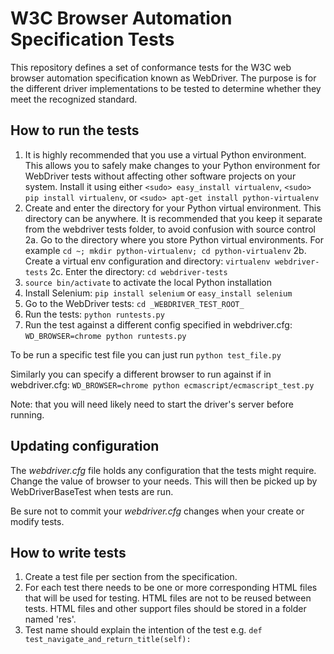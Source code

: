 # W3C Browser Automation Specification Tests

This repository defines a set of conformance tests for the W3C web
browser automation specification known as WebDriver.  The purpose is
for the different driver implementations to be tested to determine
whether they meet the recognized standard.

## How to run the tests

1. It is highly recommended that you use a virtual Python environment.
   This allows you to safely make changes to your Python environment
   for WebDriver tests without affecting other software projects on
   your system.
   Install it using either `<sudo> easy_install virtualenv`, `<sudo> pip
   install virtualenv`, or `<sudo> apt-get install python-virtualenv`
2. Create and enter the directory for your Python virtual environment. This 
   directory can be anywhere. It is recommended that you keep it separate
   from the webdriver tests folder, to avoid confusion with source control
2a. Go to the directory where you store Python virtual environments. 
   For example `cd ~; mkdir python-virtualenv; cd python-virtualenv`
2b. Create a virtual env configuration and directory: `virtualenv webdriver-tests`
2c. Enter the directory: `cd webdriver-tests`
3. `source bin/activate` to activate the local Python installation
4. Install Selenium: `pip install selenium` or `easy_install selenium`
5. Go to the WebDriver tests: `cd _WEBDRIVER_TEST_ROOT_`
6. Run the tests: `python runtests.py`
7. Run the test against a different config specified in webdriver.cfg:
   `WD_BROWSER=chrome python runtests.py`

To be run a specific test file you can just run `python test_file.py`

Similarly you can specify a different browser to run against if in webdriver.cfg:
  `WD_BROWSER=chrome python ecmascript/ecmascript_test.py`

Note: that you will need likely need to start the driver's server before running.

## Updating configuration

The _webdriver.cfg_ file holds any configuration that the tests might
require.  Change the value of browser to your needs.  This will then
be picked up by WebDriverBaseTest when tests are run.

Be sure not to commit your _webdriver.cfg_ changes when your create or modify tests.

## How to write tests

1. Create a test file per section from the specification.
2. For each test there needs to be one or more corresponding HTML
   files that will be used for testing.  HTML files are not to be
   reused between tests. HTML files and other support files
   should be stored in a folder named 'res'.
3. Test name should explain the intention of the test e.g. `def
   test_navigate_and_return_title(self):`
